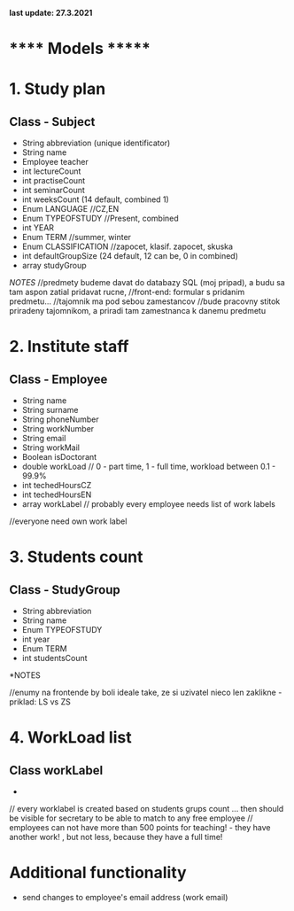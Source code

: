 **last update: 27.3.2021**

# **** Models *****

# 1. Study plan

  ## Class - Subject
  - String abbreviation (unique identificator)
  - String name
  - Employee teacher
  - int lectureCount
  - int practiseCount
  - int seminarCount
  - int weeksCount (14 default, combined 1)
  - Enum LANGUAGE //CZ,EN
  - Enum TYPEOFSTUDY //Present, combined
  - int YEAR
  - Enum TERM //summer, winter
  - Enum CLASSIFICATION //zapocet, klasif. zapocet, skuska
  - int defaultGroupSize (24 default, 12 can be, 0 in combined)
  - array studyGroup
  
*NOTES*
    //predmety budeme davat do databazy SQL (moj pripad), a budu sa tam aspon zatial pridavat rucne, 
    //front-end: formular s pridanim predmetu...
    //tajomnik ma pod sebou zamestancov
    //bude pracovny stitok priradeny tajomnikom, a priradi tam zamestnanca k danemu predmetu
    
# 2. Institute staff

  ## Class - Employee
  - String name
  - String surname
  - String phoneNumber
  - String workNumber
  - String email
  - String workMail
  - Boolean isDoctorant
  - double workLoad // 0 - part time, 1 - full time, workload between 0.1 - 99.9%
  - int techedHoursCZ
  - int techedHoursEN
  - array workLabel // probably every employee needs list of work labels
  
  //everyone need own work label
  
# 3. Students count

  ## Class - StudyGroup
  - String abbreviation
  - String name
  - Enum TYPEOFSTUDY
  - int year
  - Enum TERM
  - int studentsCount
  
*NOTES
  
  //enumy na frontende by boli ideale take, ze si uzivatel nieco len zaklikne - priklad: LS vs ZS
  
# 4. WorkLoad list

  ## Class workLabel
  - 
  // every worklabel is created based on students grups count ... then should be visible for secretary to be able to match to any free employee
  // employees can not have more than 500 points for teaching! - they have another work! , but not less, because they have a full time!
  
# Additional functionality
  - send changes to employee's email address (work email)
